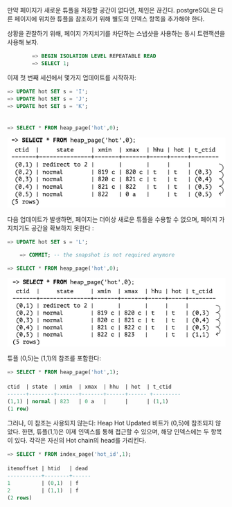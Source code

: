 
만약 페이지가 새로운 튜플을 저장할 공간이 없다면, 체인은 끊긴다.
postgreSQL은 다른 페이지에 위치한 튜플을 참조하기 위해 별도의 인덱스 항목을 추가해야 한다.

상황을 관찰하기 위해,  페이지 가지치기를 차단하는 스냅샷을 사용하는 동시 트랜잭션을 사용해 보자.

```SQL
		=> BEGIN ISOLATION LEVEL REPEATABLE READ
		=> SELECT 1;
```

이제 첫 번째 세션에서 몇가지 업데이트를 시작하자:

```SQL
=> UPDATE hot SET s = 'I';
=> UPDATE hot SET s = 'J';
=> UPDATE hot SET s = 'K';


=> SELECT * FROM heap_page('hot',0);
```

![](image/CleanShot%20-000072.png)

다음 업데이트가 발생하면, 페이지는 더이상 새로운 튜플을 수용할 수 없으며, 페이지 가지치기도 공간을 확보하지 못한다 : 

```SQL
=> UPDATE hot SET s = 'L';
```

```SQL
	=> COMMIT; -- the snapshot is not required anymore
```

```SQL
=> SELECT * FROM heap_page('hot',0);
```
![](image/CleanShot%20-000073.png)

튜플 (0,5)는 (1,1)의 참조를 포함한다:

```SQL
=> SELECT * FROM heap_page('hot',1);

ctid  | state  | xmin  | xmax  | hhu  | hot  | t_ctid
------+--------+-------+-------+------+------ +---------
(1,1) | normal | 823   | 0 a   |      |      | (1,1)
(1 row)
```

그러나, 이 참조는 사용되지 않는다: Heap Hot Updated 비트가 (0,5)에 참조되지 않았다.
한편, 튜플(1,1)은 이제 인덱스를 통해 접근할 수 있으며, 해당 인덱스에는 두 항목이 있다.
각각은 자신의 Hot chain의 head를 가리킨다.

```SQL
=> SELECT * FROM index_page('hot_id',1);

itemoffset | htid   | dead
-----------+--------+------
1          | (0,1)  | f
2          | (1,1)  | f
(2 rows)
```